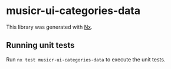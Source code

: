 # musicr-ui-categories-data

This library was generated with [Nx](https://nx.dev).

## Running unit tests

Run `nx test musicr-ui-categories-data` to execute the unit tests.
